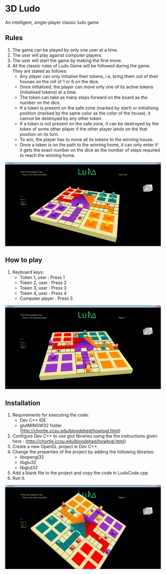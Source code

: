 # 3D Ludo
An intelligent, single-player classic ludo game 
## Rules
1. The game can be played by only one user at a time.
2. The user will play against computer players.
3. The user will start the game by making the first move.
4. All the classic rules of Ludo Game will be followed during the game. They are stated as follows:
   - Any player can only initialise their tokens, i.e, bring them out of their houses on the roll of 1 or 6 on the dice.
   - Once initialised, the player can move only one of its active tokens (initialised tokens) at a time.
   - The token can take as many steps forward on the board as the number on the dice.
   - If a token is present on the safe zone (marked by start) or initialising position (marked by the same color as the color of the house), it cannot be destroyed by any other token.
   - If a token is not present on the safe zone, it can be destroyed by the token of some other player if the other player lands on the that position on its turn.
   - To win, the player has to move all its tokens to the winning house. 
   - Once a token is on the path to the winning home, it can only enter if it gets the exact number on the dice as the number of steps required to reach the winning home.   

![alt text](screenshots/overview.png "Description goes here")

## How to play
1. Keyboard keys:
   - Token 1, user : Press 1
   - Token 2, user : Press 2
   - Token 3, user : Press 3
   - Token 4, user : Press 4
   - Computer player : Press 5 

![alt text](screenshots/movedtokens2.png "Description goes here")

## Installation
1. Requirements for executing the code:
   - Dev C++ IDE
   - glutMINGW32 folder (http://chortle.ccsu.edu/bloodshed/howtogl.html)
2. Configure Dev C++ to use glut libraries using the the instructions given here : (http://chortle.ccsu.edu/bloodshed/howtogl.html)
3. Create a new OpenGL project in Dev C++.
4. Change the properties of the project by adding the following libraries: 
   - libopengl32
   - libglu32
   - libglut32
5. Add a blank file to the project and copy the code in LudoCode.cpp
6. Run it.

![alt text](screenshots/rotation.png "Description goes here")

